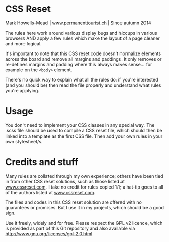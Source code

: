 CSS Reset
=========

Mark Howells-Mead | www.permanenttourist.ch | Since autumn 2014

The rules here work around various display bugs and hiccups in various browsers AND apply a few rules which make the 
layout of a page cleaner and more logical.

It's important to note that this CSS reset code doesn't normalize elements across the board and remove all margins and 
paddings. It only removes or re-defines margins and padding where this always makes sense… for example on the 
``<body>`` element.

There's no quick way to explain what all the rules do: if you're interested (and you should be) then read the file 
properly and understand what rules you're applying.

Usage
=====

You don't need to implement your CSS classes in any special way. The .scss file should be used to compile a CSS reset 
file, which should then be linked into a template as the first CSS file. Then add your own rules in your own 
stylesheet/s.

Credits and stuff
=================

Many rules are collated through my own experience; others have been tied in from other CSS reset solutions, such as 
those listed at www.cssreset.com. I take no credit for rules copied 1:1; a hat-tip goes to all of the authors listed at 
www.cssreset.com.

The files and codes in this CSS reset solution are offered with no guarantees or promises. But I use it in my projects, 
which should be a good sign.

Use it freely, widely and for free. Please respect the GPL v2 licence, which is provided as part of this Git repository 
and also available via http://www.gnu.org/licenses/gpl-2.0.html
